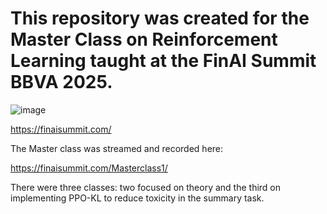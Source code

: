 # This repository was created for the Master Class on Reinforcement Learning taught at the FinAI Summit BBVA 2025.

![image](https://github.com/user-attachments/assets/426c2896-0114-4231-aab4-4d9ca3dcbbe8)

https://finaisummit.com/

The Master class was streamed and recorded here:

https://finaisummit.com/Masterclass1/

There were three classes: two focused on theory and the third on implementing PPO-KL to reduce toxicity in the summary task.


